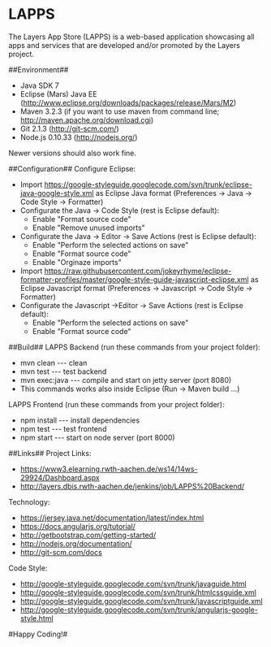 LAPPS
=====

The Layers App Store (LAPPS) is a web-based application showcasing all apps and services that are developed and/or promoted by the Layers project.

##Environment##
* Java SDK 7
* Eclipse (Mars) Java EE (http://www.eclipse.org/downloads/packages/release/Mars/M2)
* Maven 3.2.3 (if you want to use maven from command line; http://maven.apache.org/download.cgi)
* Git 2.1.3 (http://git-scm.com/)
* Node.js 0.10.33 (http://nodejs.org/)

Newer versions should also work fine.

##Configuration##
Configure Eclipse:
* Import https://google-styleguide.googlecode.com/svn/trunk/eclipse-java-google-style.xml as Eclipse Java format (Preferences -> Java -> Code Style -> Formatter)
* Configurate the Java -> Code Style (rest is Eclipse default):
  * Enable "Format source code"
  * Enable "Remove unused imports"
* Configurate the Java -> Editor -> Save Actions (rest is Eclipse default):
  * Enable "Perform the selected actions on save"
  * Enable "Format source code"
  * Enable "Orginaze imports"
* Import https://raw.githubusercontent.com/jokeyrhyme/eclipse-formatter-profiles/master/google-style-guide-javascript-eclipse.xml as Eclipse Javascript format (Preferences -> Javascript -> Code Style -> Formatter)
* Configurate the Javascript ->Editor -> Save Actions (rest is Eclipse default):
  * Enable "Perform the selected actions on save"
  * Enable "Format source code"

##Build##
LAPPS Backend (run these commands from your project folder):
* mvn clean         --- clean
* mvn test          --- test backend
* mvn exec:java     --- compile and start on jetty server (port 8080)
* This commands works also inside Eclipse (Run -> Maven build ...)

LAPPS Frontend (run these commands from your project folder):
* npm install       --- install dependencies
* npm test          --- test frontend
* npm start         --- start on node server (port 8000)

##Links##
Project Links:
* https://www3.elearning.rwth-aachen.de/ws14/14ws-29924/Dashboard.aspx
* http://layers.dbis.rwth-aachen.de/jenkins/job/LAPPS%20Backend/

Technology:
* https://jersey.java.net/documentation/latest/index.html
* https://docs.angularjs.org/tutorial/
* http://getbootstrap.com/getting-started/
* http://nodejs.org/documentation/
* http://git-scm.com/docs

Code Style:
* http://google-styleguide.googlecode.com/svn/trunk/javaguide.html
* http://google-styleguide.googlecode.com/svn/trunk/htmlcssguide.xml
* http://google-styleguide.googlecode.com/svn/trunk/javascriptguide.xml
* http://google-styleguide.googlecode.com/svn/trunk/angularjs-google-style.html

#Happy Coding!#
